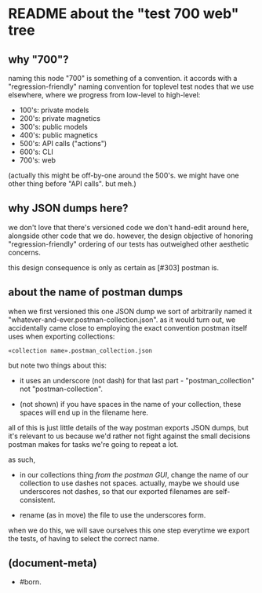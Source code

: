# README about the "test 700 web" tree

## why "700"?

naming this node "700" is something of a convention. it accords with
a "regression-friendly" naming convention for toplevel test nodes that
we use elsewhere, where we progress from low-level to high-level:

  - 100's: private models
  - 200's: private magnetics
  - 300's: public models
  - 400's: public magnetics
  - 500's: API calls ("actions")
  - 600's: CLI
  - 700's: web

(actually this might be off-by-one around the 500's. we might have
one other thing before "API calls". but meh.)




## why JSON dumps here?

we don't love that there's versioned code we don't hand-edit around
here, alongside other code that we do. however, the design objective
of honoring "regression-friendly" ordering of our tests has outweighed
other aesthetic concerns.

this design consequence is only as certain as [#303] postman is.




## about the name of postman dumps

when we first versioned this one JSON dump we sort of arbitrarily named
it "whatever-and-ever.postman-collection.json". as it would turn out, we
accidentally came close to employing the exact convention postman itself
uses when exporting collections:

    «collection name».postman_collection.json

but note two things about this:

  - it uses an underscore (not dash) for that last part -
    "postman_collection" not "postman-collection".

  - (not shown) if you have spaces in the name of your collection,
    these spaces will end up in the filename here.

all of this is just little details of the way postman exports JSON dumps,
but it's relevant to us because we'd rather not fight against the small
decisions postman makes for tasks we're going to repeat a lot.

as such,

  - in our collections thing _from the postman GUI_, change the name of
    our collection to use dashes not spaces. actually, maybe we should
    use underscores not dashes, so that our exported filenames are self-
    consistent.

  - rename (as in move) the file to use the underscores form.

when we do this, we will save ourselves this one step everytime we export
the tests, of having to select the correct name.




## (document-meta)

  - #born.
